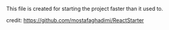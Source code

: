 This file is created for starting the project faster than it used to.

credit: https://github.com/mostafaghadimi/ReactStarter
